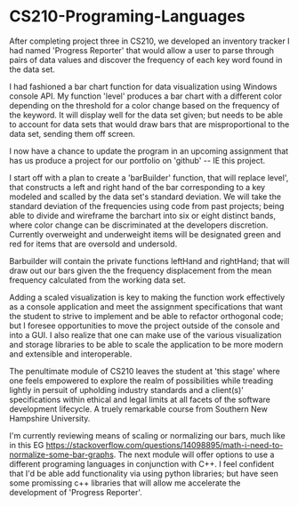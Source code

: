 # CS210-Programing-Languages

After completing project three in CS210, we developed an inventory tracker I had named 'Progress Reporter' that would allow a user to parse through pairs of data values and discover the frequency of each key word found in the data set.

I had fashioned a bar chart function for data visualization using Windows console API. My function 'level' produces a bar chart with a different color depending on the threshold for a color change based on the frequency of the keyword. It will display well for the data set given; but needs to be able to account for data sets that would draw bars that are misproportional to the data set, sending them off screen. 

I now have a chance to update the program in an upcoming assignment that has us produce a project for our portfolio on 'github' --  IE this project.

I start off with a plan to create a 'barBuilder' function, that will replace level', that constructs a left and right hand of the bar corresponding to a key modeled and scalled by the data set's standard deviation. We will take the standard deviation of the frequencies using code from past projects; being able to divide and wireframe the barchart into six or eight distinct bands, where color change can be discriminated at the developers discretion. Currently overweight and underweight items will be designated green and red for items that are oversold and undersold.

Barbuilder will contain the private functions leftHand and rightHand; that will draw out our bars given the the frequency displacement from the mean frequency calculated from the working data set.

Adding a scaled visualization is key to making the function work effectively as a console application and meet the assignment specifications that want the student to strive to implement and be able to refactor orthogonal code; but I foresee opportunities to move the project outside of the console and into a GUI. I also realize that one can make use of the various visualization and storage libraries to be able to scale the application to be more modern and extensible and interoperable. 

The penultimate module of CS210 leaves the student at 'this stage' where one feels empowered to explore the realm of possibilities while treading lightly in persuit of upholding industry standards and a client(s)' specifications within ethical and legal limits at all facets of the software development lifecycle. A truely remarkable course from Southern New Hampshire University.

I'm currently reviewing means of scaling or normalizing our bars, much like in this EG https://stackoverflow.com/questions/14098895/math-i-need-to-normalize-some-bar-graphs. The next module will offer options to use a different programing languages in conjunction with C++. I feel confident that I'd be able add functionality via using python libraries; but have seen some promissing c++ libraries that will allow me accelerate the development of 'Progress Reporter'.
